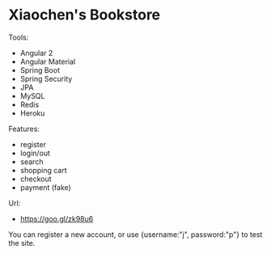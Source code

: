 # Xiaochen's Bookstore

Tools: 
  
  - Angular 2
  - Angular Material
  - Spring Boot 
  - Spring Security
  - JPA
  - MySQL
  - Redis
  - Heroku

Features: 
  
  - register
  - login/out
  - search 
  - shopping cart
  - checkout
  - payment (fake)
  
Url:

  - https://goo.gl/zk98u6
  
You can register a new account, or use {username:"j", password:"p"} to test the site. 

  
